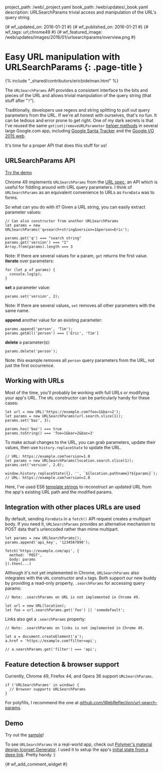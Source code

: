 project_path: /web/_project.yaml
book_path: /web/updates/_book.yaml
description: URLSearchParams trivial access and manipulation of the URL's query string

{# wf_updated_on: 2016-01-21 #}
{# wf_published_on: 2016-01-21 #}
{# wf_tags: url,chrome49 #}
{# wf_featured_image: /web/updates/images/2016/01/urlsearchparams/overview.png #}

# Easy URL manipulation with URLSearchParams {: .page-title }

{% include "_shared/contributors/ericbidelman.html" %}



The <code>URLSearchParams</code> API provides a consistent
interface to the bits and pieces of the URL and allows trivial manipulation
of the query string (that stuff after "<code>?</code>").

Traditionally, developers use regexs and string splitting to pull out query
parameters from the URL. If we're all honest with ourselves, that's no fun.
It can be tedious and error prone to get right. One of my dark secrets is that I've reused the same
`get|set|removeURLParameter` [helper methods](https://github.com/GoogleChrome/ioweb2015/blob/21d7a80aefd6a76474fcdb700ac9965cd4c7800f/app/scripts/helper/util.js#L142-L200) in several large Google.com app, including [Google Santa Tracker](https://santatracker.google.com/) and the [Google I/O 2015 web](https://events.google.com/io2015).

It's time for a proper API that does this stuff for us!

## URLSearchParams API

[Try the demo](https://googlechrome.github.io/samples/urlsearchparams/index.html)

Chrome 49 implements `URLSearchParams` from the [URL spec](https://url.spec.whatwg.org/#urlsearchparams), an API which is useful for fiddling around with URL
query parameters. I think of `URLSearchParams` as an equivalent convenience to URLs
as `FormData` was to forms.

So what can you do with it? Given a URL string, you can easily extract parameter values:


    // Can also constructor from another URLSearchParams
    let params = new URLSearchParams('q=search+string&version=1&person=Eric');
    
    params.get('q') === "search string"
    params.get('version') === "1"
    Array.from(params).length === 3
    

Note: If there are several values for a param, `get` returns the first value.
**iterate** over parameters:


    for (let p of params) {
      console.log(p);
    }
    

**set** a parameter value:


    params.set('version', 2);
    

Note: If there are several values, `set` removes all other parameters with the same name. 

**append** another value for an existing parameter:


    params.append('person', 'Tim');
    params.getAll('person') === ['Eric', 'Tim']
    

**delete** a parameter(s):


    params.delete('person');
    

Note: this example removes all `person` query parameters from the URL, not just
the first occurrence.

## Working with URLs

Most of the time, you'll probably be working with full URLs or modifying your
app's URL. The `URL` constructor can be particularly handy for these cases:


    let url = new URL('https://example.com?foo=1&bar=2');
    let params = new URLSearchParams(url.search.slice(1));
    params.set('baz', 3);
    
    params.has('baz') === true
    params.toString() === 'foo=1&bar=2&baz=3'
    

To make actual changes to the URL, you can grab parameters, update their values,
then use `history.replaceState` to update the URL.


    // URL: https://example.com?version=1.0
    let params = new URLSearchParams(location.search.slice(1));
    params.set('version', 2.0);
    
    window.history.replaceState({}, '', `${location.pathname}?${params}`);
    // URL: https://example.com?version=2.0
    

Here, I've used ES6 [template strings](https://googlechrome.github.io/samples/template-literals-es6/index.html) to reconstruct an updated URL from the app's existing URL path and the modified
params.

## Integration with other places URLs are used

By default, sending `FormData` in a `fetch()` API request creates a multipart body.
If you need it, `URLSearchParams` provides an alternative mechanism to POST data
that's urlencoded rather than mime multipart.


    let params = new URLSearchParams();
    params.append('api_key', '1234567890');
    
    fetch('https://example.com/api', {
      method: 'POST',
      body: params
    }).then(...)
    

Although it's not yet implemented in Chrome, `URLSearchParams` also integrates
with the `URL` constructor and `a` tags. Both support our new buddy by providing
a read-only property, `.searchParams` for accessing query params:


    // Note: .searchParams on URL is not implemented in Chrome 49.
    
    let url = new URL(location);
    let foo = url.searchParams.get('foo') || 'somedefault';
    

Links also get a `.searchParams` property:


    // Note: .searchParams on links is not implemented in Chrome 49.
    
    let a = document.createElement('a');
    a.href = 'https://example.com?filter=api';
    
    // a.searchParams.get('filter') === 'api';
    

## Feature detection & browser support

Currently, Chrome 49, Firefox 44, and Opera 36 support `URLSearchParams`.


    if ('URLSearchParams' in window) {
      // Browser supports URLSearchParams
    }
    

For polyfills, I recommend the one at [github.com/WebReflection/url-search-params](https://github.com/WebReflection/url-search-params).

## Demo

Try out the [sample](https://googlechrome.github.io/samples/urlsearchparams/index.html)!

To see `URLSearchParams` in a real-world app, check out [Polymer's material design Iconset Generator](https://poly-icon.appspot.com/). I used it to setup the app's [initial state from a deep link](https://github.com/PolymerLabs/polyicon/blob/master/index.html#L336-L349). Pretty handy :)


{# wf_add_comment_widget #}
